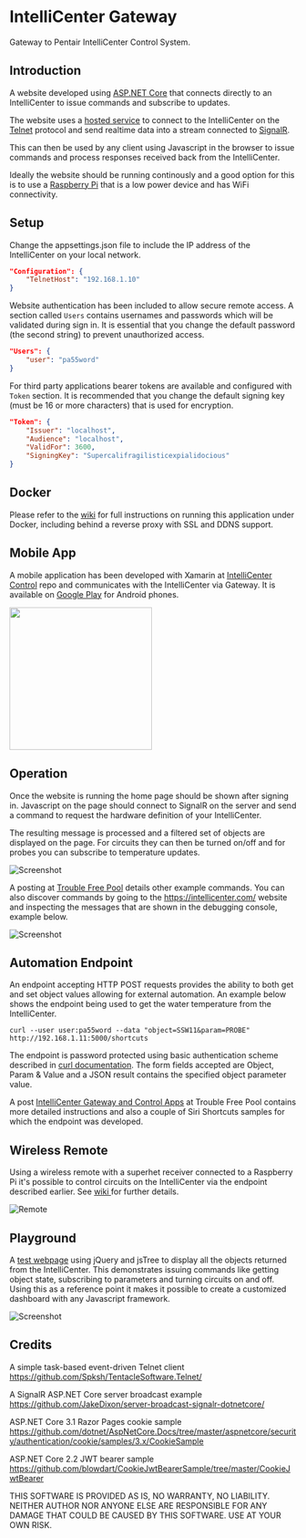  # IntelliCenter Gateway
Gateway to Pentair IntelliCenter Control System.

## Introduction
A website developed using [ASP.NET Core](https://github.com/dotnet/aspnetcore) that connects directly to an IntelliCenter to issue commands and subscribe to updates.

The website uses a [hosted service](https://docs.microsoft.com/en-us/aspnet/core/fundamentals/host/hosted-services) to connect to the IntelliCenter on the [Telnet](https://en.wikipedia.org/wiki/Telnet) protocol and send realtime data into a stream connected to [SignalR](https://docs.microsoft.com/en-us/aspnet/core/signalr/introduction).

This can then be used by any client using Javascript in the browser to issue commands and process responses received back from the IntelliCenter.

Ideally the website should be running continously and a good option for this is to use a  [Raspberry Pi](https://www.raspberrypi.org/products/) that is a low power device and has WiFi connectivity.

## Setup
Change the appsettings.json file to include the IP address of the IntelliCenter on your local network.

```JSON
"Configuration": {
    "TelnetHost": "192.168.1.10"
}
```

Website authentication has been included to allow secure remote access.  A section called `Users` contains usernames and passwords which will be validated during sign in.  It is essential that you change the default password (the second string) to prevent unauthorized access.

```JSON
"Users": {
    "user": "pa55word"
}
```

For third party applications bearer tokens are available and configured with `Token` section.  It is recommended that you change the default signing key (must be 16 or more characters) that is used for encryption.

```JSON
"Token": {
    "Issuer": "localhost",
    "Audience": "localhost",
    "ValidFor": 3600,
    "SigningKey": "Supercalifragilisticexpialidocious"
}
```

## Docker
Please refer to the [wiki](https://github.com/mguinness/IntelliCenterGateway/wiki) for full instructions on running this application under Docker, including behind a reverse proxy with SSL and DDNS support.
## Mobile App
A mobile application has been developed with Xamarin at [IntelliCenter Control](https://github.com/rmonty/IntelliCenterControl) repo and communicates with the IntelliCenter via Gateway.  It is available on [Google Play](https://play.google.com/store/apps/details?id=com.mcxs.intellicentercontrol) for Android phones.

<img src="https://github.com/rmonty/IntelliCenterControl/raw/master/Screenshot.png" width="250" />

## Operation
Once the website is running the home page should be shown after signing in.  Javascript on the page should connect to SignalR on the server and send a command to request the hardware definition of your IntelliCenter.

The resulting message is processed and a filtered set of objects are displayed on the page.  For circuits they can then be turned on/off and for probes you can subscribe to temperature updates.

![Screenshot](Images/Dash.png)

A posting at [Trouble Free Pool](https://www.troublefreepool.com/threads/intellicenter-home-automation-integration-and-control.186856/post-1658889) details other example commands.  You can also discover commands by going to the https://intellicenter.com/ website and inspecting the messages that are shown in the debugging console, example below.

![Screenshot](Images/Msgs.png)

## Automation Endpoint

An endpoint accepting HTTP POST requests provides the ability to both get and set object values allowing for external automation.  An example below shows the endpoint being used to get the water temperature from the IntelliCenter.

`curl --user user:pa55word --data "object=SSW11&param=PROBE" http://192.168.1.11:5000/shortcuts`

The endpoint is password protected using basic authentication scheme described in [curl documentation](https://ec.haxx.se/http/http-auth).  The form fields accepted are Object, Param & Value and a JSON result contains the specified object parameter value.

A post [IntelliCenter Gateway and Control Apps](https://www.troublefreepool.com/threads/intellicenter-gateway-and-control-apps.214299/page-3#post-1910846) at Trouble Free Pool contains more detailed instructions and also a couple of Siri Shortcuts samples for which the endpoint was developed.

## Wireless Remote

Using a wireless remote with a superhet receiver connected to a Raspberry Pi it's possible to control circuits on the IntelliCenter via the endpoint described earlier. See [wiki ](https://github.com/mguinness/IntelliCenterGateway/wiki/Wireless-Remote)
for further details.

![Remote](https://m.media-amazon.com/images/I/31lqrw-tnVL._AC_SL260_.jpg)

## Playground
A [test webpage](https://github.com/mguinness/IntelliCenterGateway/blob/master/IntelliCenterGateway/wwwroot/test.html) using jQuery and jsTree to display all the objects returned from the IntelliCenter.  This demonstrates issuing commands like getting object state, subscribing to parameters and turning circuits on and off.  Using this as a reference point it makes it possible to create a customized dashboard with any Javascript framework.

![Screenshot](Images/Play.png)

## Credits

A simple task-based event-driven Telnet client
https://github.com/Spksh/TentacleSoftware.Telnet/

A SignalR ASP.NET Core server broadcast example
https://github.com/JakeDixon/server-broadcast-signalr-dotnetcore/

ASP.NET Core 3.1 Razor Pages cookie sample
https://github.com/dotnet/AspNetCore.Docs/tree/master/aspnetcore/security/authentication/cookie/samples/3.x/CookieSample

ASP.NET Core 2.2 JWT bearer sample
https://github.com/blowdart/CookieJwtBearerSample/tree/master/CookieJwtBearer

THIS SOFTWARE IS PROVIDED AS IS, NO WARRANTY, NO LIABILITY. NEITHER AUTHOR NOR ANYONE ELSE ARE RESPONSIBLE FOR ANY DAMAGE THAT COULD BE CAUSED BY THIS SOFTWARE. USE AT YOUR OWN RISK.
